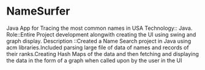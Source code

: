 NameSurfer
==========

Java App for Tracing the most common names in USA
Technology:: Java.
Role::Entire Project development alongwith creating the UI using swing and graph display. 
Description ::Created a Name Search project in Java using acm libraries.Included parsing large file of data of names and records of their ranks.Creating Hash Maps of the data and then fetching and displaying the data in the form of a graph when called upon by the user in the UI

